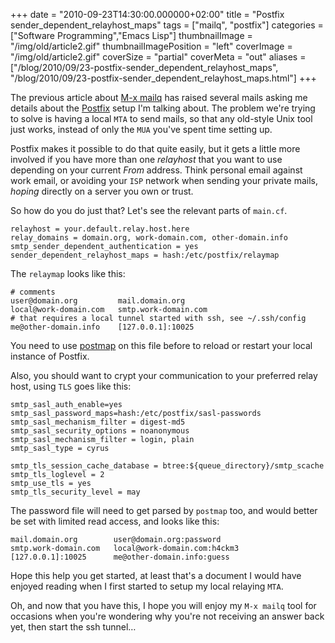 +++
date = "2010-09-23T14:30:00.000000+02:00"
title = "Postfix sender_dependent_relayhost_maps"
tags = ["mailq", "postfix"]
categories = ["Software Programming","Emacs Lisp"]
thumbnailImage = "/img/old/article2.gif"
thumbnailImagePosition = "left"
coverImage = "/img/old/article2.gif"
coverSize = "partial"
coverMeta = "out"
aliases = ["/blog/2010/09/23-postfix-sender_dependent_relayhost_maps",
           "/blog/2010/09/23-postfix-sender_dependent_relayhost_maps.html"]
+++

The previous article about 
[M-x mailq](http://tapoueh.org/articles/news/_Scratch_that_itch:_M-x_mailq.html) has raised several mails asking me
details about the 
[Postfix](http://www.postfix.com/) setup I'm talking about. The problem we're trying
to solve is having a local 
`MTA` to send mails, so that any old-style Unix
tool just works, instead of only the 
`MUA` you've spent time setting up.

Postfix makes it possible to do that quite easily, but it gets a little more
involved if you have more than one 
*relayhost* that you want to use depending
on your current 
*From* address. Think personal email against work email, or
avoiding your 
`ISP` network when sending your private mails, 
*hoping* directly
on a server you own or trust.

So how do you do just that? Let's see the relevant parts of 
`main.cf`.

~~~
relayhost = your.default.relay.host.here
relay_domains = domain.org, work-domain.com, other-domain.info
smtp_sender_dependent_authentication = yes
sender_dependent_relayhost_maps = hash:/etc/postfix/relaymap
~~~


The 
`relaymap` looks like this:

~~~
# comments
user@domain.org         mail.domain.org
local@work-domain.com   smtp.work-domain.com
# that requires a local tunnel started with ssh, see ~/.ssh/config
me@other-domain.info    [127.0.0.1]:10025
~~~


You need to use 
[postmap](http://www.postfix.org/postmap.1.html) on this file before to reload or restart your local
instance of Postfix.

Also, you should want to crypt your communication to your preferred relay
host, using 
`TLS` goes like this:

~~~
smtp_sasl_auth_enable=yes
smtp_sasl_password_maps=hash:/etc/postfix/sasl-passwords
smtp_sasl_mechanism_filter = digest-md5
smtp_sasl_security_options = noanonymous
smtp_sasl_mechanism_filter = login, plain
smtp_sasl_type = cyrus

smtp_tls_session_cache_database = btree:${queue_directory}/smtp_scache
smtp_tls_loglevel = 2
smtp_use_tls = yes
smtp_tls_security_level = may
~~~


The password file will need to get parsed by 
`postmap` too, and would better
be set with limited read access, and looks like this:

~~~
mail.domain.org        user@domain.org:password
smtp.work-domain.com   local@work-domain.com:h4ckm3
[127.0.0.1]:10025      me@other-domain.info:guess
~~~


Hope this help you get started, at least that's a document I would have
enjoyed reading when I first started to setup my local relaying 
`MTA`.

Oh, and now that you have this, I hope you will enjoy my 
`M-x mailq` tool for
occasions when you're wondering why you're not receiving an answer back yet,
then start the ssh tunnel…

